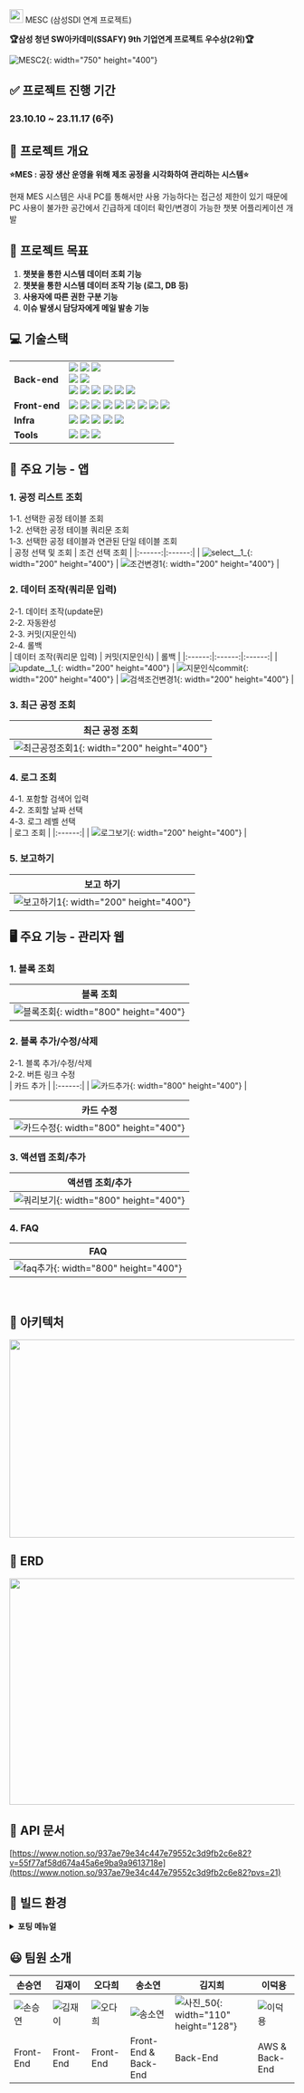 <img src="https://github.com/Gitgloo/tempimage/assets/130892737/5658cf5c-37b2-4043-9158-b2fe20157a3e" width="24" height="24" alt="mesc">
MESC (삼성SDI 연계 프로젝트)

**🏆삼성 청년 SW아카데미(SSAFY) 9th 기업연계 프로젝트 우수상(2위)🏆**

![MESC2](/uploads/c928d87579837d7669f0028de540b84d/MESC2.PNG){: width="750" height="400"}
<br>

## ✅ 프로젝트 진행 기간

### 23.10.10 ~ 23.11.17 (6주)

## 📖 프로젝트 개요
**⭐MES : 공장 생산 운영을 위해 제조 공정을 시각화하여 관리하는 시스템⭐**

현재 MES 시스템은 사내 PC를 통해서만 사용 가능하다는 접근성 제한이 있기 때문에 PC 사용이 불가한 공간에서 긴급하게 데이터 확인/변경이 가능한 챗봇 어플리케이션 개발

## 🔖 프로젝트 목표
1. **챗봇을 통한 시스템 데이터 조회 기능**
2. **챗봇을 통한 시스템 데이터 조작 기능 (로그, DB 등)**
3. **사용자에 따른 권한 구분 기능**
4. **이슈 발생시 담당자에게 메일 발송 기능**

## **💻 기술스택**
<table>
<tr>
<td><b>Back-end</b></td>
<td>
<img src="https://img.shields.io/badge/Java-17.0.8-007396?style=flat&logo=Java&logoColor=white"/>
<img src="https://img.shields.io/badge/Spring Boot-3.0.6-6DB33F?style=flat-square&logo=Spring Boot&logoColor=white"/>
<img src="https://img.shields.io/badge/Spring Security-3.0.4-6DB33F?style=flat-square&logo=Spring Security&logoColor=white"/>
<br>
<img src="https://img.shields.io/badge/MariaDB-8.0-4479A1?style=flat-square&logo=MariaDB&logoColor=white"/>
<img src="https://img.shields.io/badge/JPA-59666C?style=flat-square&logo=Hibernate&logoColor=white"/>
<br>
<img src="https://img.shields.io/badge/Gradle-C71A36?style=flat-square&logo=Gradle&logoColor=white"/>
<img src="https://img.shields.io/badge/JWT-000000?style=flat-square&logo=JSON Web Tokens&logoColor=white"/>
<img src="https://img.shields.io/badge/FastAPI-009688?style=flat-square&logo=fastapi&logoColor=white"/>
<img src="https://img.shields.io/badge/Smartthings-15BFFF?style=flat-square&logo=smartthings&logoColor=white"/>
<img src="https://img.shields.io/badge/Node.js-339933?style=flat-square&logo=Node.js&logoColor=white"/>
<img src="https://img.shields.io/badge/Pytorch-EE4C2C?style=flat-square&logo=pytorch&logoColor=white"/>
</td>
</tr>

<tr>
<td><b>Front-end</b></td>
<td>
<img src="https://img.shields.io/badge/Npm-10.2.0-CB3837?style=flat-square&logo=Npm&logoColor=white"/>
<img src="https://img.shields.io/badge/Node-18.18.2-339933?style=flat-square&logo=Node.js&logoColor=white"/>
<img src="https://img.shields.io/badge/React-18.2.0-61DAFB?style=flat-square&logo=React&logoColor=white"/>
<img src="https://img.shields.io/badge/Recoil-18.2.0-61DAFB?style=flat-square&logo=Recoil&logoColor=white"/>
<img src="https://img.shields.io/badge/Reactnative-0.72.6-61DAFB?style=flat-square&logo=React&logoColor=white"/>
<img src="https://img.shields.io/badge/TypeScript-F7DF1E?style=flat-square&logo=typescript&logoColor=black"/>
<img src="https://img.shields.io/badge/JSON-000000?style=flat-square&logo=json&logoColor=white"/>
<img src="https://img.shields.io/badge/HTML5-E34F26?style=flat-square&logo=html5&logoColor=white"/>
<img src="https://img.shields.io/badge/CSS3-1572B6?style=flat-square&logo=css3&logoColor=white"/>
</td>
</tr>

<tr>
<td><b>Infra</b></td>
<td>
<img src="https://img.shields.io/badge/AWS-232F3E?style=flat-square&logo=amazon aws&logoColor=white"/>
<img src="https://img.shields.io/badge/Docker-4479A1?style=flat-square&logo=Docker&logoColor=white"/>
<img src="https://img.shields.io/badge/Kubernetes-326CE5?style=flat-square&logo=Kubernetes&logoColor=white"/>
<img src="https://img.shields.io/badge/NGINX-1.18.0(Ubuntu)-009639?style=flat-square&logo=NGINX&logoColor=white"/>
<img src="https://img.shields.io/badge/Grafana-F46800?style=flat-square&logo=Grafana&logoColor=white"/>
</td>
</tr>

<tr>
<td><b>Tools</b></td>
<td>
<img src="https://img.shields.io/badge/Notion-333333?style=flat-square&logo=Notion&logoColor=white"/>
<img src="https://img.shields.io/badge/GitLab-FCA121?style=flat-square&logo=GitLab&logoColor=white"/>
<img src="https://img.shields.io/badge/JIRA-0052CC?style=flat-square&logo=JIRA Software&logoColor=white"/>
</td>
</tr>
</table>


## 📱 주요 기능 - 앱

### 1. 공정 리스트 조회
1-1. 선택한 공정 테이블 조회
<br>
1-2. 선택한 공정 테이블 쿼리문 조회
<br>
1-3. 선택한 공정 테이블과 연관된 단일 테이블 조회
<br>
| 공정 선택 및 조회 | 조건 선택 조회 |
|:------:|:------:|
| ![select__1_](/uploads/059ad33cbcf7fb7ec518353db3a8eb47/select__1_.gif){: width="200" height="400"} | ![조건변경1](/uploads/be7e59f5c09c20f588f6ff1a32bfa92e/조건변경1.gif){: width="200" height="400"} |

### 2. 데이터 조작(쿼리문 입력)
2-1. 데이터 조작(update문)
<br>
2-2. 자동완성
<br>
2-3. 커밋(지문인식)
<br>
2-4. 롤백
<br>
| 데이터 조작(쿼리문 입력) | 커밋(지문인식) | 롤백 |
|:------:|:------:|:------:|
| ![update__1_](/uploads/3cab161b4cfec2206608e90a6f3717b9/update__1_.gif){: width="200" height="400"} | ![지문인식commit](/uploads/b9bedf196833d8d3d53e8cd5ed852aee/지문인식commit.gif){: width="200" height="400"} | ![검색조건변경1](/uploads/ec389505f51b5a641a0ae84d391dca72/검색조건변경1.gif){: width="200" height="400"} |

### 3. 최근 공정 조회
| 최근 공정 조회 |
|:------:|
| ![최근공정조회1](/uploads/e1fd7370ab87d488bb07055fb94d25dd/최근공정조회1.gif){: width="200" height="400"} |

### 4. 로그 조회
4-1. 포함할 검색어 입력
<br>
4-2. 조회할 날짜 선택
<br>
4-3. 로그 레벨 선택
<br>
| 로그 조회 |
|:------:|
| ![로그보기](/uploads/bdbff1cef0b66929e052655dc60f7730/로그보기.gif){: width="200" height="400"} |

### 5. 보고하기
| 보고 하기 |
|:------:|
| ![보고하기1](/uploads/a471defbbef27ade723c2fcd4075b26b/보고하기1.gif){: width="200" height="400"} |


## 🖥️ 주요 기능 - 관리자 웹

### 1. 블록 조회
| 블록 조회 |
|:------:|
| ![블록조회](/uploads/87af9a49bb7fd67826aad3f4dd59458a/블록조회.gif){: width="800" height="400"} |

### 2. 블록 추가/수정/삭제
2-1. 블록 추가/수정/삭제
<br>
2-2. 버튼 링크 수정
<br>
| 카드 추가 |
|:------:|
| ![카드추가](/uploads/4382abb233294272afe58fb409608c1f/카드추가.gif){: width="800" height="400"} |

| 카드 수정 |
|:------:|
| ![카드수정](/uploads/4f7daa2d4eb55b2808c4c1c6fb53b41d/카드수정.gif){: width="800" height="400"} |

### 3. 액션맵 조회/추가
| 액션맵 조회/추가 |
|:------:|
| ![쿼리보기](/uploads/e3f69d1c31913040606e94f0362c7b3e/쿼리보기.gif){: width="800" height="400"} |

### 4. FAQ
| FAQ |
|:------:|
| ![faq추가](/uploads/7e88ec00d69c5285c57520967e50a3a0/faq추가.gif){: width="800" height="400"} |
<br>


## 💫 아키텍처
<img src="https://github.com/Gitgloo/tempimage/assets/130892737/446744a5-d022-4446-a64e-3d9123b77d7f" width="750" height="350"/>

## 🎨 ERD

<img src="https://github.com/Gitgloo/tempimage/assets/130892737/4ac7e79d-e1e7-47b5-a2f1-517808a907c0" width="750" height="400"/>

## 📂 API 문서

[https://www.notion.so/937ae79e34c447e79552c3d9fb2c6e82?v=55f77af58d674a45a6e9ba9a9613718e](https://www.notion.so/937ae79e34c447e79552c3d9fb2c6e82?pvs=21)

## 📒 빌드 환경
<details>
  <summary><b>포팅 메뉴얼</b></summary>
  <div markdown="1">
                
- Frontend
    - IDE : VScode
    - React : 18.18.2
        
        <pre markdown="1">
        "dependencies": {
        "@emotion/react": "^11.11.1",
        "@emotion/styled": "^11.11.0",
        "@gorhom/bottom-sheet": "^4.5.1",
        "@mui/icons-material": "^5.14.16",
        "@mui/material": "^5.14.17",
        "@react-native-async-storage/async-storage": "^1.19.4",
        "@react-native-community/checkbox": "^0.5.16",
        "@react-native-community/datetimepicker": "^7.6.1",
        "@react-native-firebase/app": "^18.6.1",
        "@react-native-firebase/messaging": "^18.6.1",
        "@react-navigation/bottom-tabs": "^6.5.11",
        "@react-navigation/native": "^6.1.9",
        "@react-navigation/stack": "^6.3.19",
        "axios": "^1.6.0",
        "date-fns": "^2.30.0",
        "lodash": "^4.17.21",
        "react": "18.2.0",
        "react-native": "0.72.6",
        "react-native-autocomplete-dropdown": "^3.1.0",
        "react-native-biometrics": "^3.0.1",
        "react-native-checkbox": "^2.0.0",
        "react-native-date-picker": "^4.3.3",
        "react-native-dropdown-picker": "^5.4.6",
        "react-native-gesture-handler": "^2.13.3",
        "react-native-keychain": "^8.1.2",
        "react-native-modal-datetime-picker": "^17.1.0",
        "react-native-reanimated": "^3.5.4",
        "react-native-reanimated-carousel": "^3.5.1",
        "react-native-safe-area-context": "^4.7.3",
        "react-native-screens": "^3.26.0",
        "react-native-svg": "^13.14.0",
        "react-native-toast-message": "^2.1.7",
        "react-native-touch-id": "^4.4.1",
        "recoil": "^0.7.7",
        "styled-components": "^5.3.10"
        },
        <br>
        "devDependencies": {
        "@babel/core": "^7.20.0",
        "@babel/preset-env": "^7.20.0",
        "@babel/runtime": "^7.20.0",
        "@react-native/eslint-config": "^0.72.2",
        "@react-native/metro-config": "^0.72.11",
        "@tsconfig/react-native": "^3.0.0",
        "@types/lodash": "^4.14.200",
        "@types/react": "^18.0.24",
        "@types/react-test-renderer": "^18.0.0",
        "@types/styled-components": "^5.1.29",
        "@types/styled-components-react-native": "^5.2.4",
        "@typescript-eslint/parser": "^5.62.0",
        "babel-jest": "^29.2.1",
        "eslint": "^8.19.0",
        "eslint-config-prettier": "^9.0.0",
        "eslint-plugin-prettier": "^5.0.1",
        "jest": "^29.2.1",
        "metro-react-native-babel-preset": "0.76.8",
        "prettier": "^3.0.3",
        "react-native-svg-transformer": "^1.1.0",
        "react-test-renderer": "18.2.0",
        "typescript": "4.8.4"
        },
        "engines": {
        "node": ">=16"
        }
    </pre>
        
- Backend
    - IDE : Intellij 2022.02.01 (Ultimate), MobaXterm
    - SpringBoot : 3.0.12
    - Java 17
    - MySQL 8.0
    - Redis 7.2.3
    - Docker
    - Jenkins

  </div>
</details>
    

## **😃 팀원 소개**
| 손승연 | 김재이 | 오다희 | 송소연 | 김지희 | 이덕용 |
| --- | --- | --- | --- | --- | --- |
|![손승연](/uploads/be587f4b42311a585bd601c807c12807/손승연.png)|![김재이](/uploads/facc88b3ce93bec37d88e0e1efe76871/김재이.png)|![오다희](/uploads/a4daf4ee77a1c82907daab44d42a0c7e/오다희.png)  |![송소연](/uploads/95ca4633529f311a5232a0d991d88b61/송소연.png)| ![사진_50](/uploads/b88af508fd2d02c5d2fd5587537931cc/사진_50.jpg){: width="110" height="128"} |![이덕용](/uploads/9bbd2174d4f6491006fd427d6d5cb356/이덕용.png)|
| Front-End | Front-End | Front-End | Front-End & Back-End | Back-End | AWS & Back-End |

